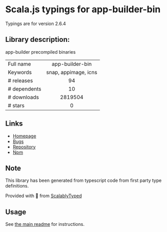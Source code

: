 
# Scala.js typings for app-builder-bin

Typings are for version 2.6.4

## Library description:
app-builder precompiled binaries

|                    |                 |
| ------------------ | :-------------: |
| Full name          | app-builder-bin |
| Keywords           | snap, appimage, icns |
| # releases         | 94 |
| # dependents       | 10 |
| # downloads        | 2819504 |
| # stars            | 0 |

## Links
- [Homepage](https://github.com/develar/app-builder#readme)
- [Bugs](https://github.com/develar/app-builder/issues)
- [Repository](https://github.com/develar/app-builder)
- [Npm](https://www.npmjs.com/package/app-builder-bin)
    


## Note
This library has been generated from typescript code from first party type definitions.

Provided with :purple_heart: from [ScalablyTyped](https://github.com/oyvindberg/ScalablyTyped)

## Usage
See [the main readme](../../readme.md) for instructions.


